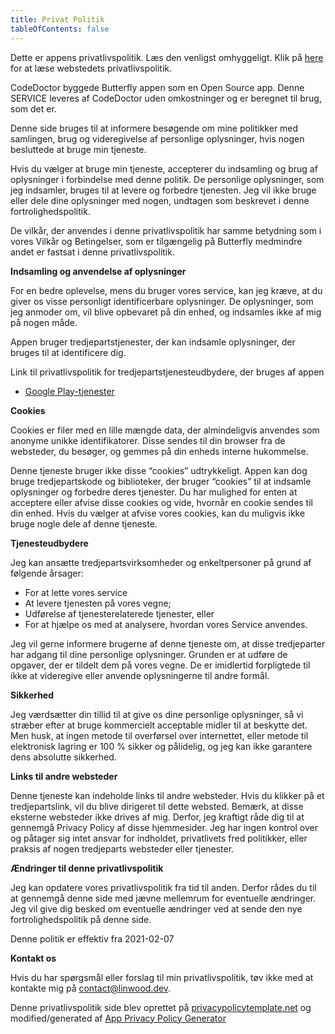```yaml
---
title: Privat Politik
tableOfContents: false
---
```


Dette er appens privatlivspolitik. Læs den venligst omhyggeligt.
Klik på [here](https://go.linwood.dev/privacypolicy) for at læse webstedets privatlivspolitik.

CodeDoctor byggede Butterfly appen som en Open Source app. Denne SERVICE leveres af CodeDoctor uden omkostninger og er beregnet til brug, som det er.

Denne side bruges til at informere besøgende om mine politikker med samlingen, brug og videregivelse af personlige oplysninger, hvis nogen besluttede at bruge min tjeneste.

Hvis du vælger at bruge min tjeneste, accepterer du indsamling og brug af oplysninger i forbindelse med denne politik. De personlige oplysninger, som jeg indsamler, bruges til at levere og forbedre
tjenesten. Jeg vil ikke bruge eller dele dine oplysninger med nogen, undtagen som beskrevet i denne fortrolighedspolitik.

De vilkår, der anvendes i denne privatlivspolitik har samme betydning som i vores Vilkår og Betingelser, som er tilgængelig på Butterfly medmindre andet er fastsat i denne privatlivspolitik.

**Indsamling og anvendelse af oplysninger**

For en bedre oplevelse, mens du bruger vores service, kan jeg kræve, at du giver os visse personligt identificerbare oplysninger. De oplysninger, som jeg anmoder om, vil blive opbevaret på din enhed, og
indsamles ikke af mig på nogen måde.

Appen bruger tredjepartstjenester, der kan indsamle oplysninger, der bruges til at identificere dig.

Link til privatlivspolitik for tredjepartstjenesteudbydere, der bruges af appen

- [Google Play-tjenester](https://www.google.com/polices/privacy/)

**Cookies**

Cookies er filer med en lille mængde data, der almindeligvis anvendes som anonyme unikke identifikatorer. Disse sendes til din browser fra de websteder, du besøger, og gemmes på din enheds
interne hukommelse.

Denne tjeneste bruger ikke disse “cookies” udtrykkeligt. Appen kan dog bruge tredjepartskode og biblioteker, der bruger “cookies” til at indsamle oplysninger og forbedre deres tjenester. Du har mulighed
for enten at acceptere eller afvise disse cookies og vide, hvornår en cookie sendes til din enhed. Hvis du vælger at afvise vores cookies, kan du muligvis ikke bruge nogle dele af denne tjeneste.

**Tjenesteudbydere**

Jeg kan ansætte tredjepartsvirksomheder og enkeltpersoner på grund af følgende årsager:

- For at lette vores service
- At levere tjenesten på vores vegne;
- Udførelse af tjenesterelaterede tjenester, eller
- For at hjælpe os med at analysere, hvordan vores Service anvendes.

Jeg vil gerne informere brugerne af denne tjeneste om, at disse tredjeparter har adgang til dine personlige oplysninger. Grunden er at udføre de opgaver, der er tildelt dem på vores vegne. De er imidlertid forpligtede
til ikke at videregive eller anvende oplysningerne til andre formål.

**Sikkerhed**

Jeg værdsætter din tillid til at give os dine personlige oplysninger, så vi stræber efter at bruge kommercielt acceptable midler til at beskytte det. Men husk, at ingen metode til overførsel over internettet,
eller metode til elektronisk lagring er 100 % sikker og pålidelig, og jeg kan ikke garantere dens absolutte sikkerhed.

**Links til andre websteder**

Denne tjeneste kan indeholde links til andre websteder. Hvis du klikker på et tredjepartslink, vil du blive dirigeret til dette websted. Bemærk, at disse eksterne websteder ikke drives af mig. Derfor, jeg kraftigt
råde dig til at gennemgå Privacy Policy af disse hjemmesider. Jeg har ingen kontrol over og påtager sig intet ansvar for indholdet, privatlivets fred politikker, eller praksis af nogen tredjeparts websteder eller tjenester.

**Ændringer til denne privatlivspolitik**

Jeg kan opdatere vores privatlivspolitik fra tid til anden. Derfor rådes du til at gennemgå denne side med jævne mellemrum for eventuelle ændringer. Jeg vil give dig besked om eventuelle ændringer ved at sende den nye fortrolighedspolitik på denne
side.

Denne politik er effektiv fra 2021-02-07

**Kontakt os**

Hvis du har spørgsmål eller forslag til min privatlivspolitik, tøv ikke med at kontakte mig på contact@linwood.dev.

Denne privatlivspolitik side blev oprettet på [privacypolicytemplate.net](https://privacypolicytemplate.net) og modified/generated
af [App Privacy Policy Generator](https://app-privacy-policy-generator.nisrulz.com/)
